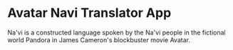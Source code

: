 # Avatar Navi Translator App
Na'vi is a constructed language spoken by the Na'vi people in the fictional world Pandora in James Cameron's blockbuster movie Avatar.
